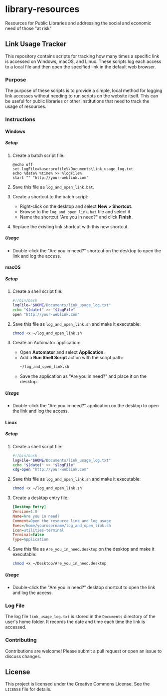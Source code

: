 # library-resources
Resources for Public Libraries and addressing the social and economic need of those "at risk"

## Link Usage Tracker

This repository contains scripts for tracking how many times a specific link is accessed on Windows, macOS, and Linux. These scripts log each access to a local file and then open the specified link in the default web browser.

### Purpose

The purpose of these scripts is to provide a simple, local method for logging link accesses without needing to run scripts on the website itself. This can be useful for public libraries or other institutions that need to track the usage of resources.

### Instructions

#### Windows

##### Setup

1. Create a batch script file:
    ```batch
    @echo off
    set logFile=%userprofile%\Documents\link_usage_log.txt
    echo %date% %time% >> %logFile%
    start "" "http://your-weblink.com"
    ```

2. Save this file as `log_and_open_link.bat`.

3. Create a shortcut to the batch script:
    - Right-click on the desktop and select **New > Shortcut**.
    - Browse to the `log_and_open_link.bat` file and select it.
    - Name the shortcut "Are you in need?" and click **Finish**.

4. Replace the existing link shortcut with this new shortcut.

##### Usage

- Double-click the "Are you in need?" shortcut on the desktop to open the link and log the access.

#### macOS

##### Setup

1. Create a shell script file:
    ```sh
    #!/bin/bash
    logFile="$HOME/Documents/link_usage_log.txt"
    echo "$(date)" >> "$logFile"
    open "http://your-weblink.com"
    ```

2. Save this file as `log_and_open_link.sh` and make it executable:
    ```sh
    chmod +x ~/log_and_open_link.sh
    ```

3. Create an Automator application:
    - Open **Automator** and select **Application**.
    - Add a **Run Shell Script** action with the script path:
        ```sh
        ~/log_and_open_link.sh
        ```
    - Save the application as "Are you in need?" and place it on the desktop.

##### Usage

- Double-click the "Are you in need?" application on the desktop to open the link and log the access.

#### Linux

##### Setup

1. Create a shell script file:
    ```sh
    #!/bin/bash
    logFile="$HOME/Documents/link_usage_log.txt"
    echo "$(date)" >> "$logFile"
    xdg-open "http://your-weblink.com"
    ```

2. Save this file as `log_and_open_link.sh` and make it executable:
    ```sh
    chmod +x ~/log_and_open_link.sh
    ```

3. Create a desktop entry file:
    ```ini
    [Desktop Entry]
    Version=1.0
    Name=Are you in need?
    Comment=Open the resource link and log usage
    Exec=/home/yourusername/log_and_open_link.sh
    Icon=utilities-terminal
    Terminal=false
    Type=Application
    ```

4. Save this file as `Are_you_in_need.desktop` on the desktop and make it executable:
    ```sh
    chmod +x ~/Desktop/Are_you_in_need.desktop
    ```

##### Usage

- Double-click the "Are you in need?" desktop shortcut to open the link and log the access.

### Log File

The log file `link_usage_log.txt` is stored in the `Documents` directory of the user's home folder. It records the date and time each time the link is accessed.

### Contributing

Contributions are welcome! Please submit a pull request or open an issue to discuss changes.

## License

This project is licensed under the Creative Commons License. See the `LICENSE` file for details.

